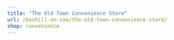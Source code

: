 ```yaml
---
title: "The Old Town Convenience Store"
url: /bexhill-on-sea/the-old-town-convenience-store/
shop: convenience
---
```

